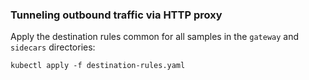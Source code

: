 ### Tunneling outbound traffic via HTTP proxy

Apply the destination rules common for all samples in the `gateway` and `sidecars` directories:
```shell
kubectl apply -f destination-rules.yaml
```

